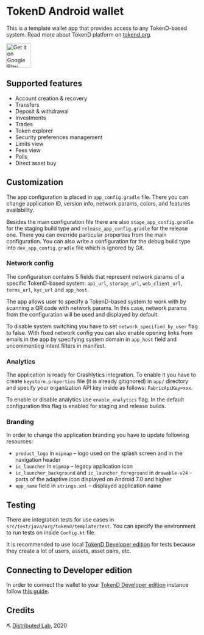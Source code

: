 # TokenD Android wallet
This is a template wallet app that provides access to any TokenD-based system. Read more about TokenD platform on <a href="http://tokend.org/" target="_blank">tokend.org</a>.

<a href='https://play.google.com/store/apps/details?id=org.tokend.template&utm_source=git&utm_campaign=git&pcampaignid=MKT-Other-global-all-co-prtnr-py-PartBadge-Mar2515-1'><img alt='Get it on Google Play' src='https://play.google.com/intl/en_us/badges/images/generic/en_badge_web_generic.png' height=64px/></a>

## Supported features

* Account creation & recovery
* Transfers
* Deposit & withdrawal
* Investments
* Trades
* Token explorer
* Security preferences management
* Limits view
* Fees view
* Polls
* Direct asset buy

## Customization
The app configuration is placed in `app_config.gradle` file. There you can change application ID, version info, network params, colors, and features availability.

Besides the main configuration file there are also `stage_app_config.gradle` for the staging build type and `release_app_config.gradle` for the release one. There you can override particular properties from the main configuration.
You can also write a configuration for the debug build type into `dev_app_config.gradle` file which is ignored by Git.

### Network config
The configuration contains 5 fields that represent network params of a specific TokenD-based system:
 `api_url`, `storage_url`, `web_client_url`, `terms_url`, `kyc_url` and `app_host`.

The app allows user to specify a TokenD-based system to work with by scanning a QR code with network params. In this case, network params from the configuration will be used and displayed by default.

To disable system switching you have to set `network_specified_by_user` flag to false. With fixed network config you can also enable opening links from emails in the app by specifying system domain in `app_host` field and uncommenting intent filters in manifest.

### Analytics
The application is ready for Crashlytics integration. To enable it you have to create `keystore.properties` file (it is already gitignored) in `app/` directory and specify your organization API key inside as follows:
`FabricApiKey=xxx`.

To enable or disable analytics use `enable_analytics` flag. In the default configuration this flag is enabled for staging and release builds.

### Branding
In order to change the application branding you have to update following resources:

* `product_logo` in `mipmap` – logo used on the splash screen and in the navigation header
* `ic_launcher` in `mipmap` – legacy application icon
* `ic_launcher_background` and `ic_launcher_foreground` in `drawable-v24` – parts of the adaptive icon displayed on Android 7.0 and higher
* `app_name` field in `strings.xml` – displayed application name

## Testing
There are integration tests for use cases in `src/test/java/org/tokend/template/test`.
You can specify the environment to run tests on inside `Config.kt` file. 

It is recommended to use local [TokenD Developer edition](https://github.com/tokend/developer-edition)
for tests because they create a lot of users, assets, asset pairs, etc.

## Connecting to Developer edition
In order to connect the wallet to your [TokenD Developer edition](https://github.com/tokend/developer-edition) instance follow [this guide](https://mobile-qr.tokend.services/).

## Credits
⛏ <a href="https://distributedlab.com/" target="_blank">Distributed Lab</a>, 2020
